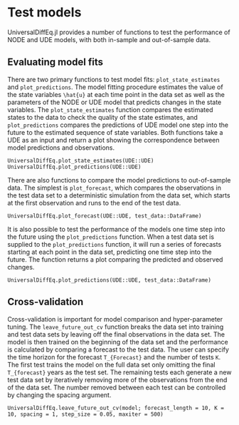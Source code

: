 # Test models

UniversalDiffEq.jl provides a number of functions to test the performance of NODE and UDE models, with both in-sample and out-of-sample data. 

## Evaluating model fits

There are two primary functions to test model fits: `plot_state_estimates` and `plot_predictions`. The model fitting procedure estimates the value of the state variables ``\hat{u}`` at each time point in the data set as well as the parameters of the NODE or UDE model that predicts changes in the state variables. The `plot_state_estimates` function compares the estimated states to the data to check the quality of the state estimates, and `plot_predictions` compares the predictions of UDE model one step into the future to the estimated sequence of state variables. Both functions take a UDE as an input and return a plot showing the correspondence between model predictions and observations. 

```@docs
UniversalDiffEq.plot_state_estimates(UDE::UDE)
UniversalDiffEq.plot_predictions(UDE::UDE)
```

There are also functions to compare the model predictions to out-of-sample data. The simplest is `plot_forecast`, which compares the observations in the test data set to a deterministic simulation from the data set, which starts at the first observation and runs to the end of the test data. 

```@docs
UniversalDiffEq.plot_forecast(UDE::UDE, test_data::DataFrame)
```

It is also possible to test the performance of the models one time step into the future using the `plot_predictions` function. When a test data set is supplied to the `plot_predictions` function, it will run a series of forecasts starting at each point in the data set, predicting one time step into the future. The function returns a plot comparing the predicted and observed changes.

```@docs
UniversalDiffEq.plot_predictions(UDE::UDE, test_data::DataFrame)
```

## Cross-validation

Cross-validation is important for model comparison and hyper-parameter tuning. The `leave_future_out_cv` function breaks the data set into training and test data sets by leaving off the final observations in the data set. The model is then trained on the beginning of the data set and the performance is calculated by comparing a forecast to the test data. The user can specify the time horizon for the forecast ``T_{Forecast}`` and the number of tests ``K``. The first test trains the model on the full data set only omitting the final ``T_{forecast}`` years as the test set. The remaining tests each generate a new test data set by iteratively removing more of the observations from the end of the data set. The number removed between each test can be controlled by changing the spacing argument. 


```@docs
UniversalDiffEq.leave_future_out_cv(model; forecast_length = 10, K = 10, spacing = 1, step_size = 0.05, maxiter = 500)
```

